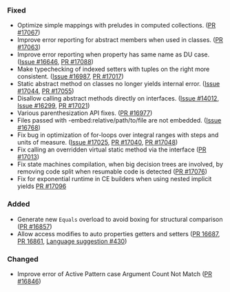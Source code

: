 ### Fixed

* Optimize simple mappings with preludes in computed collections. ([PR #17067](https://github.com/dotnet/fsharp/pull/17067))
* Improve error reporting for abstract members when used in classes. ([PR #17063](https://github.com/dotnet/fsharp/pull/17063))
* Improve error reporting when property has same name as DU case. ([Issue #16646](https://github.com/dotnet/fsharp/issues/16646), [PR #17088](https://github.com/dotnet/fsharp/pull/17088))
* Make typechecking of indexed setters with tuples on the right more consistent. ([Issue #16987](https://github.com/dotnet/fsharp/issues/16987), [PR #17017](https://github.com/dotnet/fsharp/pull/17017))
* Static abstract method on classes no longer yields internal error. ([Issue #17044](https://github.com/dotnet/fsharp/issues/17044), [PR #17055](https://github.com/dotnet/fsharp/pull/17055))
* Disallow calling abstract methods directly on interfaces. ([Issue #14012](https://github.com/dotnet/fsharp/issues/14012), [Issue #16299](https://github.com/dotnet/fsharp/issues/16299), [PR #17021](https://github.com/dotnet/fsharp/pull/17021))
* Various parenthesization API fixes. ([PR #16977](https://github.com/dotnet/fsharp/pull/16977)) 
* Files passed with -embed:relative/path/to/file are not embedded. ([Issue #16768](https://github.com/dotnet/fsharp/pull/17068))
* Fix bug in optimization of for-loops over integral ranges with steps and units of measure. ([Issue #17025](https://github.com/dotnet/fsharp/issues/17025), [PR #17040](https://github.com/dotnet/fsharp/pull/17040), [PR #17048](https://github.com/dotnet/fsharp/pull/17048))
* Fix calling an overridden virtual static method via the interface ([PR #17013](https://github.com/dotnet/fsharp/pull/17013))
* Fix state machines compilation, when big decision trees are involved, by removing code split when resumable code is detected ([PR #17076](https://github.com/dotnet/fsharp/pull/17076))
* Fix for exponential runtime in CE builders when using nested implicit yields [PR #17096](https://github.com/dotnet/fsharp/pull/17096)

### Added

* Generate new `Equals` overload to avoid boxing for structural comparison ([PR #16857](https://github.com/dotnet/fsharp/pull/16857))
* Allow access modifies to auto properties getters and setters ([PR 16687](https://github.com/dotnet/fsharp/pull/16687), [PR 16861](https://github.com/dotnet/fsharp/pull/16861), [Language suggestion #430](https://github.com/fsharp/fslang-suggestions/issues/430))

### Changed

* Improve error of Active Pattern case Argument Count Not Match ([PR #16846](https://github.com/dotnet/fsharp/pull/16846))
